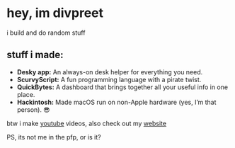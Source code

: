 # hey, im divpreet

i build and do random stuff

## stuff i made:

*   **Desky app:** An always-on desk helper for everything you need.
*   **ScurvyScript:** A fun programming language with a pirate twist. 
*   **QuickBytes:** A dashboard that brings together all your useful info in one place.
*   **Hackintosh:** Made macOS run on non-Apple hardware (yes, I’m that person). 😎

btw i make [youtube](https://youtube.com/@bracedshorts) videos, also check out my [website](https://divpreet.org)

PS, its not me in the pfp, or is it?
